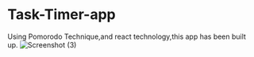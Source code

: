 # Task-Timer-app
Using Pomorodo Technique,and react technology,this app has been built up.
![Screenshot (3)](https://user-images.githubusercontent.com/36932010/86281256-e4056b80-bbfa-11ea-845c-f7b02298f1f3.png)
